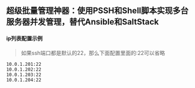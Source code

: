 ## 超级批量管理神器：使用PSSH和Shell脚本实现多台服务器并发管理，替代Ansible和SaltStack

#### ip列表配置示例

> 如果ssh端口都是默认的22，那么下面配置里面的:22可以省略

```
10.0.1.201:22
10.0.1.202:22
10.0.1.203:22
10.0.1.204:22
```

